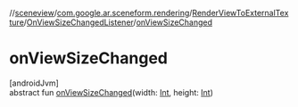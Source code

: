 //[sceneview](../../../../index.md)/[com.google.ar.sceneform.rendering](../../index.md)/[RenderViewToExternalTexture](../index.md)/[OnViewSizeChangedListener](index.md)/[onViewSizeChanged](on-view-size-changed.md)

# onViewSizeChanged

[androidJvm]\
abstract fun [onViewSizeChanged](on-view-size-changed.md)(width: [Int](https://kotlinlang.org/api/latest/jvm/stdlib/kotlin/-int/index.html), height: [Int](https://kotlinlang.org/api/latest/jvm/stdlib/kotlin/-int/index.html))
